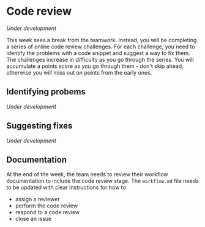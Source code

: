 # Code review

*Under development*

This week sees a break from the teamwork. Instead, you will be completing a series
of online code review challenges. For each challenge, you need to identify the 
problems with a code snippet and suggest a way to fix them. The challenges increase
in difficulty as you go through the series. You will accumulate a points score as 
you go through them - don't skip ahead, otherwise you will miss out on points from
the early ones.

## Identifying probems

*Under development*

## Suggesting fixes

*Under development*

## Documentation

At the end of the week, the team needs to review their workflow documentation to include
the code review stage. The `workflow.md` file needs to be updated with clear instructions
for how to 

* assign a reviewer
* perform the code review
* respond to a code review
* close an issue
